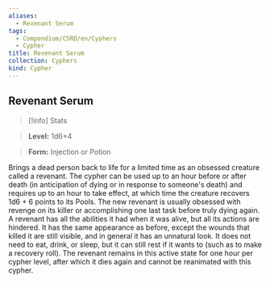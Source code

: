 ```yaml
---
aliases:
  - Revenant Serum
tags:
  - Compendium/CSRD/en/Cyphers
  - Cypher
title: Revenant Serum
collection: Cyphers
kind: Cypher
---
```

## Revenant Serum    
>[!info] Stats    
> **Level:** 1d6+4    
> **Form:** Injection or Potion  
    
Brings a dead person back to life for a limited time as an obsessed creature called a revenant. The cypher can be used up to an hour before or after death (in anticipation of dying or in response to someone's death) and requires up to an hour to take effect, at which time the creature recovers 1d6 + 6 points to its Pools. The new revenant is usually obsessed with revenge on its killer or accomplishing one last task before truly dying again. A revenant has all the abilities it had when it was alive, but all its actions are hindered. It has the same appearance as before, except the wounds that killed it are still visible, and in general it has an unnatural look. It does not need to eat, drink, or sleep, but it can still rest if it wants to (such as to make a recovery roll). The revenant remains in this active state for one hour per cypher level, after which it dies again and cannot be reanimated with this cypher.